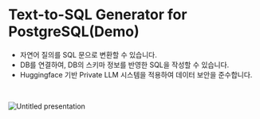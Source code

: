 # Text-to-SQL Generator for PostgreSQL(Demo)


- 자연어 질의를 SQL 문으로 변환할 수 있습니다.
- DB를 연결하여, DB의 스키마 정보를 반영한 SQL을 작성할 수 있습니다.
- Huggingface 기반 Private LLM 시스템을 적용하여 데이터 보안을 준수합니다.
<br>

![Untitled presentation](https://github.com/ztor2/text2sql_for_postgres_demo/assets/57743113/2f8dbc3f-2e98-4f5c-8b32-3edc4d85fcb6)

